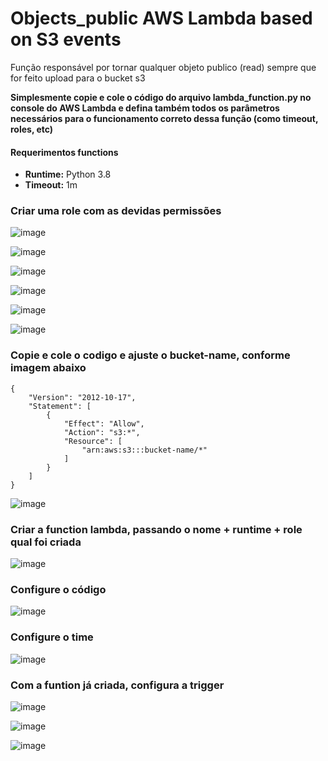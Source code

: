 # Objects_public AWS Lambda based on S3 events

Função responsável por tornar qualquer objeto publico (read) sempre que for feito upload para o bucket s3

**Simplesmente copie e cole o código do arquivo lambda_function.py no console do AWS Lambda e defina também todos os parâmetros necessários para o funcionamento correto dessa função (como timeout, roles, etc)**

#### Requerimentos functions
+ **Runtime:** Python 3.8
+ **Timeout:** 1m

### Criar uma role com as devidas permissões
![image](https://user-images.githubusercontent.com/30154971/121263948-c6219b80-c88c-11eb-8c54-db5734cb662b.png)

![image](https://user-images.githubusercontent.com/30154971/121263985-d46fb780-c88c-11eb-9a2a-8d1997472481.png)

![image](https://user-images.githubusercontent.com/30154971/121264017-de91b600-c88c-11eb-9c30-cda90f6fc51c.png)

![image](https://user-images.githubusercontent.com/30154971/121264056-ef422c00-c88c-11eb-8b25-1224723b9c07.png)

![image](https://user-images.githubusercontent.com/30154971/121264102-02ed9280-c88d-11eb-9da3-6e617585f5f5.png)

![image](https://user-images.githubusercontent.com/30154971/121264128-0ed95480-c88d-11eb-88a8-09e7906cb836.png)

### Copie e cole o codigo e ajuste o bucket-name, conforme imagem abaixo 

```
{
    "Version": "2012-10-17",
    "Statement": [
        {
            "Effect": "Allow",
            "Action": "s3:*",
            "Resource": [
                "arn:aws:s3:::bucket-name/*"
            ]
        }
    ]
}
```


![image](https://user-images.githubusercontent.com/30154971/121264214-34665e00-c88d-11eb-85bd-10bddb5e044f.png)



### Criar a function lambda, passando o nome + runtime + role qual foi criada 


![image](https://user-images.githubusercontent.com/30154971/121264599-c40c0c80-c88d-11eb-88dc-2555981888c7.png)

### Configure o código

![image](https://user-images.githubusercontent.com/30154971/121265240-e2263c80-c88e-11eb-920d-c8afbaf8549e.png)

### Configure o time

![image](https://user-images.githubusercontent.com/30154971/121265385-1a2d7f80-c88f-11eb-8e3a-65da81ee4f01.png)


### Com a funtion já criada, configura a trigger

![image](https://user-images.githubusercontent.com/30154971/121263304-cc634800-c88b-11eb-9504-04ed8604b8b3.png)

![image](https://user-images.githubusercontent.com/30154971/121264805-2238ef80-c88e-11eb-825e-f4fb8a60a963.png)

![image](https://user-images.githubusercontent.com/30154971/121264875-4268ae80-c88e-11eb-8670-4f9446e2d0d7.png)




